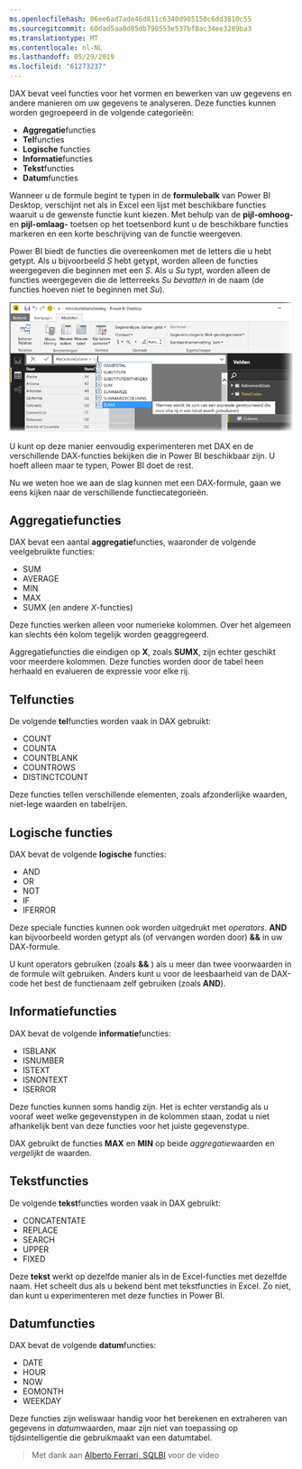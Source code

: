 ```yaml
---
ms.openlocfilehash: 06ee6ad7ade46d811c6340d905150c6dd3810c55
ms.sourcegitcommit: 60dad5aa0d85db790553e537bf8ac34ee3289ba3
ms.translationtype: MT
ms.contentlocale: nl-NL
ms.lasthandoff: 05/29/2019
ms.locfileid: "61273237"
---
```

DAX bevat veel functies voor het vormen en bewerken van uw gegevens en andere manieren om uw gegevens te analyseren. Deze functies kunnen worden gegroepeerd in de volgende categorieën:

* **Aggregatie**functies
* **Tel**functies
* **Logische** functies
* **Informatie**functies
* **Tekst**functies
* **Datum**functies

Wanneer u de formule begint te typen in de **formulebalk** van Power BI Desktop, verschijnt net als in Excel een lijst met beschikbare functies waaruit u de gewenste functie kunt kiezen. Met behulp van de **pijl-omhoog-** en **pijl-omlaag-** toetsen op het toetsenbord kunt u de beschikbare functies markeren en een korte beschrijving van de functie weergeven.

Power BI biedt de functies die overeenkomen met de letters die u hebt getypt. Als u bijvoorbeeld *S* hebt getypt, worden alleen de functies weergegeven die beginnen met een *S*. Als u *Su* typt, worden alleen de functies weergegeven die de letterreeks *Su* *bevatten* in de naam (de functies hoeven niet te beginnen met *Su*).

![](media/7-3-dax-functions/dax-functions_1.png)

U kunt op deze manier eenvoudig experimenteren met DAX en de verschillende DAX-functies bekijken die in Power BI beschikbaar zijn. U hoeft alleen maar te typen, Power BI doet de rest.

Nu we weten hoe we aan de slag kunnen met een DAX-formule, gaan we eens kijken naar de verschillende functiecategorieën.

## <a name="aggregation-functions"></a>Aggregatiefuncties
DAX bevat een aantal **aggregatie**functies, waaronder de volgende veelgebruikte functies:

* SUM
* AVERAGE
* MIN
* MAX
* SUMX (en andere *X*-functies)

Deze functies werken alleen voor numerieke kolommen. Over het algemeen kan slechts één kolom tegelijk worden geaggregeerd.

Aggregatiefuncties die eindigen op **X**, zoals **SUMX**, zijn echter geschikt voor meerdere kolommen. Deze functies worden door de tabel heen herhaald en evalueren de expressie voor elke rij.

## <a name="counting-functions"></a>Telfuncties
De volgende **tel**functies worden vaak in DAX gebruikt:

* COUNT
* COUNTA
* COUNTBLANK
* COUNTROWS
* DISTINCTCOUNT

Deze functies tellen verschillende elementen, zoals afzonderlijke waarden, niet-lege waarden en tabelrijen.

## <a name="logical-functions"></a>Logische functies
DAX bevat de volgende **logische** functies:

* AND
* OR
* NOT
* IF
* IFERROR

Deze speciale functies kunnen ook worden uitgedrukt met *operators*. **AND** kan bijvoorbeeld worden getypt als (of vervangen worden door) **&&** in uw DAX-formule.

U kunt operators gebruiken (zoals **&&** ) als u meer dan twee voorwaarden in de formule wilt gebruiken. Anders kunt u voor de leesbaarheid van de DAX-code het best de functienaam zelf gebruiken (zoals **AND**).

## <a name="information-functions"></a>Informatiefuncties
DAX bevat de volgende **informatie**functies:

* ISBLANK
* ISNUMBER
* ISTEXT
* ISNONTEXT
* ISERROR

Deze functies kunnen soms handig zijn. Het is echter verstandig als u vooraf weet welke gegevenstypen in de kolommen staan, zodat u niet afhankelijk bent van deze functies voor het juiste gegevenstype.

DAX gebruikt de functies **MAX** en **MIN** op beide *aggregatie*waarden en *vergelijkt*  de waarden.

## <a name="text-functions"></a>Tekstfuncties
De volgende **tekst**functies worden vaak in DAX gebruikt:

* CONCATENTATE
* REPLACE
* SEARCH
* UPPER
* FIXED

Deze **tekst** werkt op dezelfde manier als in de Excel-functies met dezelfde naam. Het scheelt dus als u bekend bent met tekstfuncties in Excel. Zo niet, dan kunt u experimenteren met deze functies in Power BI.

## <a name="date-functions"></a>Datumfuncties
DAX bevat de volgende **datum**functies:

* DATE
* HOUR
* NOW
* EOMONTH
* WEEKDAY

Deze functies zijn weliswaar handig voor het berekenen en extraheren van gegevens in *datum*waarden, maar zijn niet van toepassing op tijdsintelligentie die gebruikmaakt van een datumtabel.

> Met dank aan [Alberto Ferrari, SQLBI](http://www.sqlbi.com/learning-dax) voor de video
> 
> 

